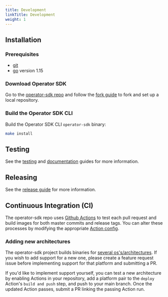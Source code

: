 ```yaml
---
title: Development
linkTitle: Development
weight: 1
---
```


## Installation

### Prerequisites

- [git][git-tool]
- [go][go-tool] version 1.15

### Download Operator SDK

Go to the [operator-sdk repo][repo-sdk] and follow the [fork guide][fork-guide] to fork and set up a local repository.

### Build the Operator SDK CLI

Build the Operator SDK CLI `operator-sdk` binary:

```sh
make install
```

## Testing

See the [testing][dev-testing] and [documentation][dev-docs] guides for more information.

## Releasing

See the [release guide][dev-release] for more information.

## Continuous Integration (CI)

The operator-sdk repo uses [Github Actions][sdk-actions] to test each pull request and build images for both master commits
and release tags. You can alter these processes by modifying the appropriate [Action config][sdk-action-cfgs].

### Adding new architectures

The operator-sdk project builds binaries for [several os's/architectures][readme-platforms].
If you wish to add support for a new one, please create a feature request issue before
implementing support for that platform and submitting a PR.

<!-- TODO(estroz): add link to deploy action once PR is merged -->
If you'd like to implement support yourself, you can test a new architecture by enabling Actions
in your repository, add a platform pair to the `deploy` Action's `build and push` step,
and push to your main branch. Once the updated Action passes, submit a PR linking the passing Action run.


[git-tool]:https://git-scm.com/downloads
[go-tool]:https://golang.org/dl/
[repo-sdk]:https://github.com/operator-framework/operator-sdk
[fork-guide]:https://help.github.com/en/articles/fork-a-repo
[dev-testing]: /docs/contribution-guidelines/testing
[dev-docs]: /docs/contribution-guidelines/documentation
[dev-release]: /docs/contribution-guidelines/releasing
[sdk-actions]:https://github.com/operator-framework/operator-sdk/actions
[sdk-action-cfgs]:https://github.com/operator-framework/operator-sdk/tree/master/.github/workflows
[readme-platforms]:https://github.com/operator-framework/operator-sdk/tree/master/README.md#platforms
